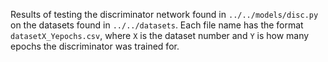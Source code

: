 Results of testing the discriminator network found in `../../models/disc.py` on the datasets found in `../../datasets`. Each file name has the format `datasetX_Yepochs.csv`, where `X` is the dataset number and `Y` is how many epochs the discriminator was trained for.